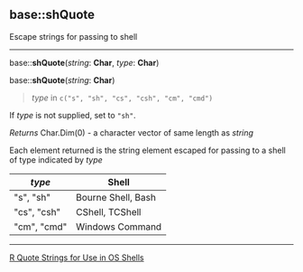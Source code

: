 ## base::shQuote

Escape strings for passing to shell

---

base::**shQuote**(*string*: **Char**, *type*: **Char**)

base::**shQuote**(*string*: **Char**)

> *type* in `c("s", "sh", "cs", "csh", "cm", "cmd")`

If *type* is not supplied, set to `"sh"`.

*Returns* Char.Dim(0) - a character vector of same length as *string*

Each element returned is the string element escaped for passing to a shell of type indicated by *type*

*type* | Shell
-------|--------
"s", "sh" | Bourne Shell, Bash
"cs", "csh" | CShell, TCShell
"cm", "cmd" | Windows Command

---


[R Quote Strings for Use in OS Shells](http://stat.ethz.ch/R-manual/R-patched/library/base/html/shQuote.html)


